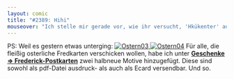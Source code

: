 ```yaml
---
layout: comic
title: "#2389: Hihi"
mouseover: "Ich stelle mir gerade vor, wie ihr versucht, 'Hkükenter' auszusprechen, und überlegt, ob es einen tieferen Sinn hat. Hihi."
---
```


PS:
Weil es gestern etwas unterging:
<a href="http://www.fonflatter.de/karten/" title="Frederick-Postkarten"><img src="http://www.fonflatter.de/bilder/karten/ostern_03.jpg" alt="Ostern03" /> <img src="http://www.fonflatter.de/bilder/karten/ostern_04.jpg" alt="Ostern04" /></a>
Für alle, die fleißig osterliche Fredkarten verschicken wollen, habe ich unter <a href="http://www.fonflatter.de/karten/"><strong>Geschenke => Frederick-Postkarten</strong></a> zwei halbneue Motive hinzugefügt. Diese sind sowohl als pdf-Datei ausdruck- als auch als Ecard versendbar.
Und so.
